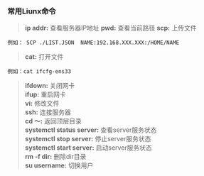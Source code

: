 ### 常用Liunx命令

> **ip addr:** 查看服务器IP地址
> **pwd:** 查看当前路径
> **scp:** 上传文件

`例如： SCP ./LIST.JSON  NAME:192.168.XXX.XXX:/HOME/NAME `

> **cat:** 打开文件

`例如：cat ifcfg-ens33`

> **ifdown:** 关闭网卡  
> **ifup:** 重启网卡  
> **vi:** 修改文件  
> **ssh:** 连接服务器  
> **cd ～:** 返回顶层目录  
> **systemctl status server:** 查看server服务状态  
> **systemctl stop server:** 停止server服务状态  
> **systemctl start server:** 启动server服务状态  
> **rm -f dir:** 删除dir目录  
> **su username:** 切换用户  